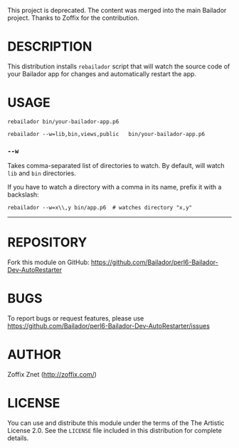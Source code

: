 This project is deprecated.
The content was merged into the main Bailador project.
Thanks to Zoffix for the contribution.


# DESCRIPTION

This distribution installs `rebailador` script that will watch the source
code of your Bailador app for changes and automatically restart the app.

# USAGE

    rebailador bin/your-bailador-app.p6

    rebailador --w=lib,bin,views,public   bin/your-bailador-app.p6

### `--w`

Takes comma-separated list of directories to watch. By default,
will watch `lib` and `bin` directories.

If you have to watch a directory with a comma in its name, prefix it with a backslash:

    rebailador --w=x\\,y bin/app.p6  # watches directory "x,y"

----

# REPOSITORY

Fork this module on GitHub:
https://github.com/Bailador/perl6-Bailador-Dev-AutoRestarter

# BUGS

To report bugs or request features, please use
https://github.com/Bailador/perl6-Bailador-Dev-AutoRestarter/issues

# AUTHOR

Zoffix Znet (http://zoffix.com/)

# LICENSE

You can use and distribute this module under the terms of the
The Artistic License 2.0. See the `LICENSE` file included in this
distribution for complete details.
